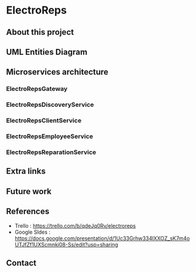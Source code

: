 # ElectroReps
## About this project
## UML Entities Diagram
## Microservices architecture
### ElectroRepsGateway
### ElectroRepsDiscoveryService
### ElectroRepsClientService
### ElectroRepsEmployeeService
### ElectroRepsReparationService
## Extra links
## Future work
## References
- Trello : https://trello.com/b/qdeJq0Rv/electroreps
- Google Sldes : https://docs.google.com/presentation/d/1Uc33Grhw334lXXOZ_sK7m4oUTJfZf1UXScmnki08-Ss/edit?usp=sharing
## Contact
